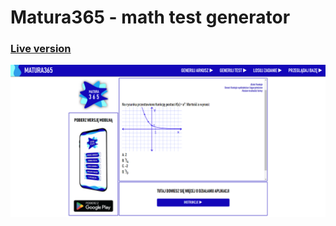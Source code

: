 # Matura365 - math test generator
### [Live version](https://www.matura365.pl)

![Matura365 website landing page](pictures/preview.PNG)
